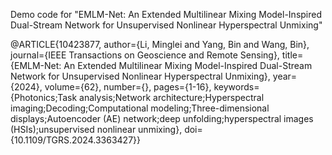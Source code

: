 Demo code for "EMLM-Net: An Extended Multilinear Mixing Model-Inspired Dual-Stream Network for Unsupervised Nonlinear Hyperspectral Unmixing"

@ARTICLE{10423877,
  author={Li, Minglei and Yang, Bin and Wang, Bin},
  journal={IEEE Transactions on Geoscience and Remote Sensing}, 
  title={EMLM-Net: An Extended Multilinear Mixing Model-Inspired Dual-Stream Network for Unsupervised Nonlinear Hyperspectral Unmixing}, 
  year={2024},
  volume={62},
  number={},
  pages={1-16},
  keywords={Photonics;Task analysis;Network architecture;Hyperspectral imaging;Decoding;Computational modeling;Three-dimensional displays;Autoencoder (AE) network;deep unfolding;hyperspectral images (HSIs);unsupervised nonlinear unmixing},
  doi={10.1109/TGRS.2024.3363427}}







